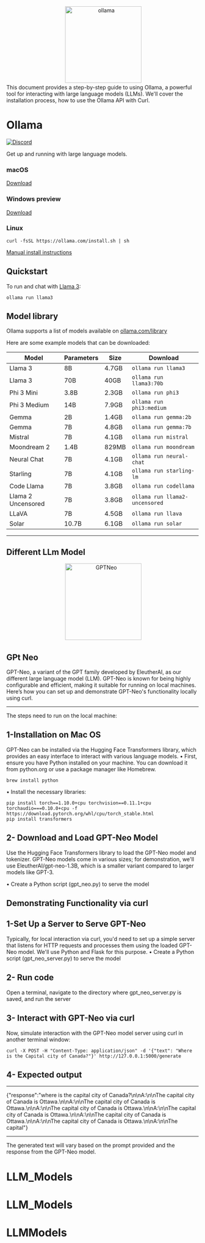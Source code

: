 <div align="center">
 <img alt="ollama" height="200px" src="https://github.com/ollama/ollama/assets/3325447/0d0b44e2-8f4a-4e99-9b52-a5c1c741c8f7">
</div>
This document provides a step-by-step guide to using Ollama, a powerful tool for interacting with
large language models (LLMs). We'll cover the installation process, how to use the Ollama API with
Curl.

# Ollama

[![Discord](https://dcbadge.vercel.app/api/server/ollama?style=flat&compact=true)](https://discord.gg/ollama)

Get up and running with large language models.

### macOS

[Download](https://ollama.com/download/Ollama-darwin.zip)

### Windows preview

[Download](https://ollama.com/download/OllamaSetup.exe)

### Linux

```
curl -fsSL https://ollama.com/install.sh | sh
```

[Manual install instructions](https://github.com/ollama/ollama/blob/main/docs/linux.md)


## Quickstart

To run and chat with [Llama 3](https://ollama.com/library/llama3):

```
ollama run llama3
```


## Model library

Ollama supports a list of models available on [ollama.com/library](https://ollama.com/library 'ollama model library')

Here are some example models that can be downloaded:

| Model              | Parameters | Size  | Download                       |
| ------------------ | ---------- | ----- | ------------------------------ |
| Llama 3            | 8B         | 4.7GB | `ollama run llama3`            |
| Llama 3            | 70B        | 40GB  | `ollama run llama3:70b`        |
| Phi 3 Mini         | 3.8B       | 2.3GB | `ollama run phi3`              |
| Phi 3 Medium       | 14B        | 7.9GB | `ollama run phi3:medium`       |
| Gemma              | 2B         | 1.4GB | `ollama run gemma:2b`          |
| Gemma              | 7B         | 4.8GB | `ollama run gemma:7b`          |
| Mistral            | 7B         | 4.1GB | `ollama run mistral`           |
| Moondream 2        | 1.4B       | 829MB | `ollama run moondream`         |
| Neural Chat        | 7B         | 4.1GB | `ollama run neural-chat`       |
| Starling           | 7B         | 4.1GB | `ollama run starling-lm`       |
| Code Llama         | 7B         | 3.8GB | `ollama run codellama`         |
| Llama 2 Uncensored | 7B         | 3.8GB | `ollama run llama2-uncensored` |
| LLaVA              | 7B         | 4.5GB | `ollama run llava`             |
| Solar              | 10.7B      | 6.1GB | `ollama run solar`           |


----------------------------------------------------------------------------------------------------------------------------------------------------
## Different LLm Model


<div align="center">
 <img alt="GPTNeo" height="200px" src="https://huggingface.co/front/assets/huggingface_logo-noborder.svg">
</div>

<h2>GPt Neo</h2>

GPT-Neo, a variant of the GPT family developed by EleutherAI, as our different large language model (LLM). GPT-Neo is known for being highly configurable and efficient, making it suitable for running on local machines. Here’s how you can set up and demonstrate GPT-Neo's functionality locally using curl.

---------------------------------------------------------------------
The steps need to run on the local machine:

## 1-Installation on Mac OS

GPT-Neo can be installed via the Hugging Face Transformers library, which provides an easy interface to interact with various language models.
•	First, ensure you have Python installed on your machine. You can download it from python.org or use a package manager like Homebrew.

```
brew install python
```

•	Install the necessary libraries:

```
pip install torch==1.10.0+cpu torchvision==0.11.1+cpu torchaudio===0.10.0+cpu -f https://download.pytorch.org/whl/cpu/torch_stable.html
pip install transformers
```
## 2- Download and Load GPT-Neo Model
Use the Hugging Face Transformers library to load the GPT-Neo model and tokenizer. GPT-Neo models come in various sizes; for demonstration, we'll use EleutherAI/gpt-neo-1.3B, which is a smaller variant compared to larger models like GPT-3.

•	Create a Python script (gpt_neo.py) to serve the model

Demonstrating Functionality via curl
-----------------------------------------------------------------------
## 1-Set Up a Server to Serve GPT-Neo
Typically, for local interaction via curl, you'd need to set up a simple server that listens for HTTP requests and processes them using the loaded GPT-Neo model. We'll use Python and Flask for this purpose.
•	Create a Python script (gpt_neo_server.py) to serve the model

## 2- Run code
Open a terminal, navigate to the directory where gpt_neo_server.py is saved, and run the server

## 3- Interact with GPT-Neo via curl
Now, simulate interaction with the GPT-Neo model server using curl in another terminal window:

```
curl -X POST -H "Content-Type: application/json" -d '{"text": "Where is the Capital city of Canada?"}' http://127.0.0.1:5000/generate

```

## 4- Expected output 

____________________________________________________________________
{"response":"where is the capital city of Canada?\n\nA:\n\nThe capital city of Canada is Ottawa.\n\nA:\n\nThe capital city of Canada is Ottawa.\n\nA:\n\nThe capital city of Canada is Ottawa.\n\nA:\n\nThe capital city of Canada is Ottawa.\n\nA:\n\nThe capital city of Canada is Ottawa.\n\nA:\n\nThe capital city of Canada is Ottawa.\n\nA:\n\nThe capital"}
_____________________________________________________________________

The generated text will vary based on the prompt provided and the response from the GPT-Neo model.





# LLM_Models
# LLM_Models
# LLMModels
